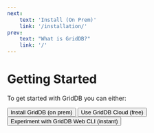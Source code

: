 ```yaml
---
next: 
    text: 'Install (On Prem)'
    link: '/installation/'
prev: 
    text: "What is GridDB?"
    link: '/'
---
```


# Getting Started 

To get started with GridDB you can either: 

<div class="button-flex-container">
    <a href="/installation"><button class="install-btn"> Install GridDB (on prem)</button></a>
    <a href="/installation"><button class="install-btn"> Use GridDB Cloud (free) </button></a>
   <a href="/installation"><button class="install-btn"> Experiment with GridDB Web CLI (instant) </button></a>
</div>